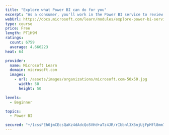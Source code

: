 ```yaml
---
title: "Explore what Power BI can do for you"
excerpt: "As a consumer, you'll work in the Power BI service to review and interact with content that has been shared with you. This module provides the foundational information that you need to work effectively in the Power BI service."
webUrl: https://docs.microsoft.com/learn/modules/explore-power-bi-service/
type: course
price: Free
length: PT1H9M
ratings:
  count: 6759
  average: 4.666223
heat: 64

provider:
  name: Microsoft Learn
  domain: microsoft.com
  images:
    - url: /assets/images/organizations/microsoft.com-50x50.jpg
      width: 50
      height: 50

levels:
  - Beginner

topics:
  - Power BI

secured: "+/1cssFEh0jmCEcsQaKz4dAdcQo5VHd+aTz4JR/rIbbnl3X6njUjFpMfl8mm7K6/2OCN4nuoNKrvyrRC6p9c7geGzZouaIHAZ0e+v9o6ePLbRej4J7lDvg5ZugSXUm2ls+3PxYLVXMD9S3V2TX9w10hIKjWPF1uyEhJ5C1s7xoXhk1Bi7YGlpaM+e5CeiOqEL2jTCsZyV2pS+8tmcANjJSgP1lJp8L+ApsI7EFet4/9oZGHevQi7thGHwECdX7KPVqDappHAPE2yLAkbcpDJeAmYQjZTgMoBKZwRb1YFOanu+liO0bhrVGg9NqccAiu1ZJeq80axRJEcHLInD1t/flSzE1wYXDlx7Tbq5fPk70fBRDgBI5mebW4DtffUDVzU5MkstYWOxmyGrOJ0s1420kBg50HeGdJ4q1yLyNdcihk=;eUgIAnX24WHNf4vprk3Acw=="
---
```


